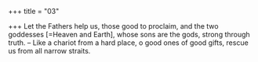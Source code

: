 +++
title = "03"

+++
Let the Fathers help us, those good to proclaim, and the two goddesses  [=Heaven and Earth], whose sons are the gods, strong through truth. – Like a chariot from a hard place, o good ones of good gifts, rescue us  from all narrow straits.